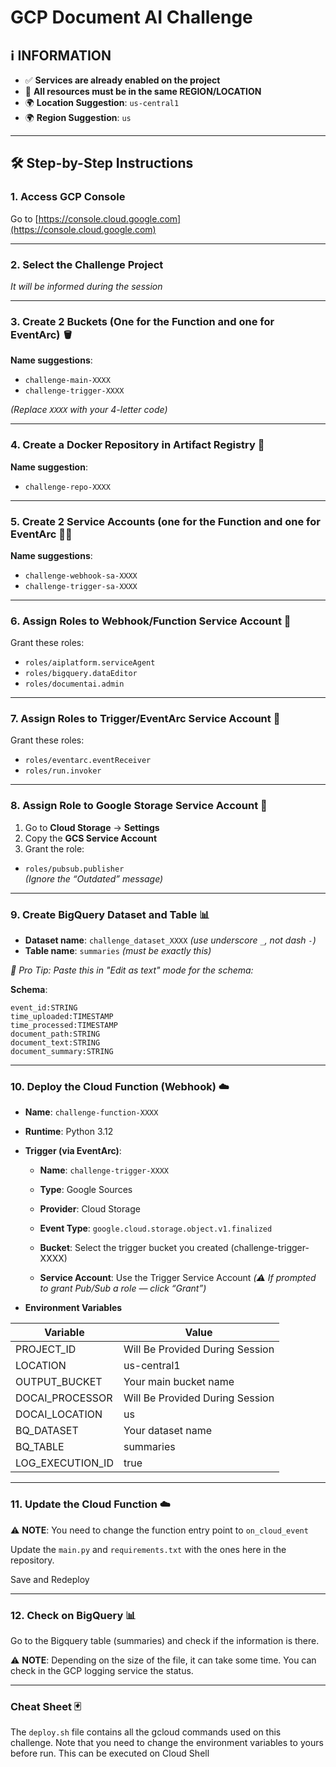 # GCP Document AI Challenge

## ℹ️ INFORMATION

- ✅ **Services are already enabled on the project**
- 📍 **All resources must be in the same REGION/LOCATION**
- 🌍 **Location Suggestion**: `us-central1`
- 🌍 **Region Suggestion**: `us`

---

## 🛠️ Step-by-Step Instructions

### 1. Access GCP Console  
Go to [https://console.cloud.google.com](https://console.cloud.google.com)

---

### 2. Select the Challenge Project  
_It will be informed during the session_

---

### 3. Create 2 Buckets (One for the Function and one for EventArc) 🪣

**Name suggestions**:  
- `challenge-main-XXXX`  
- `challenge-trigger-XXXX`  

_(Replace `XXXX` with your 4-letter code)_

---

### 4. Create a Docker Repository in Artifact Registry 🐳 

**Name suggestion**:  
- `challenge-repo-XXXX`

---

### 5. Create 2 Service Accounts (one for the Function and one for EventArc 🧑‍💻 

**Name suggestions**:  
- `challenge-webhook-sa-XXXX`  
- `challenge-trigger-sa-XXXX`

---

### 6. Assign Roles to Webhook/Function Service Account 🔐

Grant these roles:

- `roles/aiplatform.serviceAgent`
- `roles/bigquery.dataEditor`
- `roles/documentai.admin`

---

### 7. Assign Roles to Trigger/EventArc Service Account 🔐

Grant these roles:

- `roles/eventarc.eventReceiver`
- `roles/run.invoker`

---

### 8. Assign Role to Google Storage Service Account 🔐

1. Go to **Cloud Storage** → **Settings**
2. Copy the **GCS Service Account**
3. Grant the role:

- `roles/pubsub.publisher`  
  _(Ignore the “Outdated” message)_

---

### 9. Create BigQuery Dataset and Table 📊 

- **Dataset name**: `challenge_dataset_XXXX` _(use underscore `_`, not dash `-`)_
- **Table name**: `summaries` _(must be exactly this)_

_🧠 Pro Tip: Paste this in "Edit as text" mode for the schema:_

**Schema**:
```text
event_id:STRING  
time_uploaded:TIMESTAMP  
time_processed:TIMESTAMP  
document_path:STRING  
document_text:STRING  
document_summary:STRING
```

---

### 10. Deploy the Cloud Function (Webhook) ☁️

-	**Name**: `challenge-function-XXXX`
-	**Runtime**: Python 3.12
- **Trigger (via EventArc)**:

  * **Name**: `challenge-trigger-XXXX`

  * **Type**: Google Sources

  * **Provider**: Cloud Storage

  * **Event Type**: `google.cloud.storage.object.v1.finalized`

  * **Bucket**: Select the trigger bucket you created (challenge-trigger-XXXX)

  * **Service Account**: Use the Trigger Service Account _(⚠️ If prompted to grant Pub/Sub a role — click “Grant”)_
- **Environment Variables**

| **Variable** | **Value** |
|---|---| 
| PROJECT_ID | Will Be Provided During Session |
| LOCATION | us-central1 |
| OUTPUT_BUCKET | Your main bucket name |
| DOCAI_PROCESSOR | Will Be Provided During Session |
| DOCAI_LOCATION | us |
| BQ_DATASET | Your dataset name |
| BQ_TABLE | summaries |
| LOG_EXECUTION_ID | true |

---

### 11. Update the Cloud Function ☁️

⚠️ **NOTE**: You need to change the function entry point to `on_cloud_event`

Update the `main.py` and `requirements.txt` with the ones here in the repository.

Save and Redeploy

---

### 12. Check on BigQuery 📊

Go to the Bigquery table (summaries) and check if the information is there.

⚠️ **NOTE**: Depending on the size of the file, it can take some time. You can check in the GCP logging service the status.

---

### Cheat Sheet 🃏

The `deploy.sh` file contains all the gcloud commands used on this challenge. Note that you need to change the environment variables to yours before run. This can be executed on Cloud Shell 
